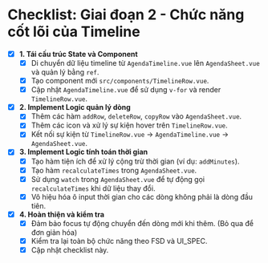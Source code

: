 # Checklist: Giai đoạn 2 - Chức năng cốt lõi của Timeline

-   [x] **1. Tái cấu trúc State và Component**
    -   [x] Di chuyển dữ liệu timeline từ `AgendaTimeline.vue` lên `AgendaSheet.vue` và quản lý bằng `ref`.
    -   [x] Tạo component mới `src/components/TimelineRow.vue`.
    -   [x] Cập nhật `AgendaTimeline.vue` để sử dụng `v-for` và render `TimelineRow.vue`.
-   [x] **2. Implement Logic quản lý dòng**
    -   [x] Thêm các hàm `addRow`, `deleteRow`, `copyRow` vào `AgendaSheet.vue`.
    -   [x] Thêm các icon và xử lý sự kiện hover trên `TimelineRow.vue`.
    -   [x] Kết nối sự kiện từ `TimelineRow.vue` -> `AgendaTimeline.vue` -> `AgendaSheet.vue`.
-   [x] **3. Implement Logic tính toán thời gian**
    -   [x] Tạo hàm tiện ích để xử lý cộng trừ thời gian (ví dụ: `addMinutes`).
    -   [x] Tạo hàm `recalculateTimes` trong `AgendaSheet.vue`.
    -   [x] Sử dụng `watch` trong `AgendaSheet.vue` để tự động gọi `recalculateTimes` khi dữ liệu thay đổi.
    -   [x] Vô hiệu hóa ô input thời gian cho các dòng không phải là dòng đầu tiên.
-   [x] **4. Hoàn thiện và kiểm tra**
    -   [x] Đảm bảo focus tự động chuyển đến dòng mới khi thêm. (Bỏ qua để đơn giản hóa)
    -   [x] Kiểm tra lại toàn bộ chức năng theo FSD và UI_SPEC.
    -   [x] Cập nhật checklist này.

